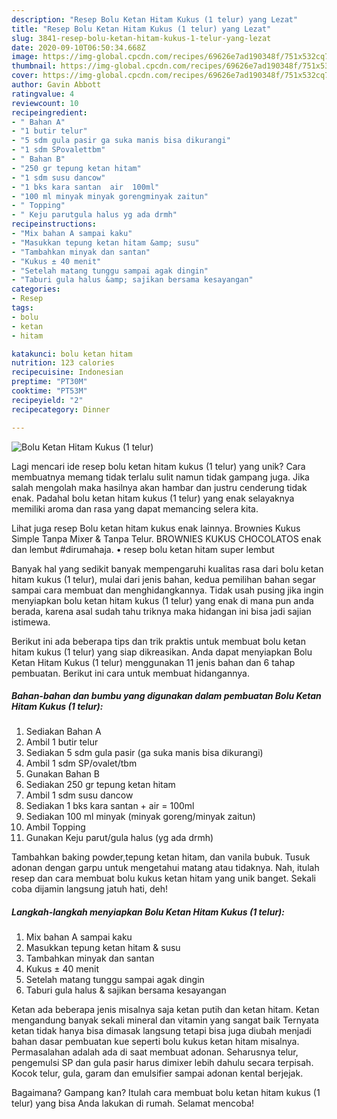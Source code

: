 ```yaml
---
description: "Resep Bolu Ketan Hitam Kukus (1 telur) yang Lezat"
title: "Resep Bolu Ketan Hitam Kukus (1 telur) yang Lezat"
slug: 3841-resep-bolu-ketan-hitam-kukus-1-telur-yang-lezat
date: 2020-09-10T06:50:34.668Z
image: https://img-global.cpcdn.com/recipes/69626e7ad190348f/751x532cq70/bolu-ketan-hitam-kukus-1-telur-foto-resep-utama.jpg
thumbnail: https://img-global.cpcdn.com/recipes/69626e7ad190348f/751x532cq70/bolu-ketan-hitam-kukus-1-telur-foto-resep-utama.jpg
cover: https://img-global.cpcdn.com/recipes/69626e7ad190348f/751x532cq70/bolu-ketan-hitam-kukus-1-telur-foto-resep-utama.jpg
author: Gavin Abbott
ratingvalue: 4
reviewcount: 10
recipeingredient:
- " Bahan A"
- "1 butir telur"
- "5 sdm gula pasir ga suka manis bisa dikurangi"
- "1 sdm SPovalettbm"
- " Bahan B"
- "250 gr tepung ketan hitam"
- "1 sdm susu dancow"
- "1 bks kara santan  air  100ml"
- "100 ml minyak minyak gorengminyak zaitun"
- " Topping"
- " Keju parutgula halus yg ada drmh"
recipeinstructions:
- "Mix bahan A sampai kaku"
- "Masukkan tepung ketan hitam &amp; susu"
- "Tambahkan minyak dan santan"
- "Kukus ± 40 menit"
- "Setelah matang tunggu sampai agak dingin"
- "Taburi gula halus &amp; sajikan bersama kesayangan"
categories:
- Resep
tags:
- bolu
- ketan
- hitam

katakunci: bolu ketan hitam 
nutrition: 123 calories
recipecuisine: Indonesian
preptime: "PT30M"
cooktime: "PT53M"
recipeyield: "2"
recipecategory: Dinner

---
```



![Bolu Ketan Hitam Kukus (1 telur)](https://img-global.cpcdn.com/recipes/69626e7ad190348f/751x532cq70/bolu-ketan-hitam-kukus-1-telur-foto-resep-utama.jpg)

Lagi mencari ide resep bolu ketan hitam kukus (1 telur) yang unik? Cara membuatnya memang tidak terlalu sulit namun tidak gampang juga. Jika salah mengolah maka hasilnya akan hambar dan justru cenderung tidak enak. Padahal bolu ketan hitam kukus (1 telur) yang enak selayaknya memiliki aroma dan rasa yang dapat memancing selera kita.

Lihat juga resep Bolu ketan hitam kukus enak lainnya. Brownies Kukus Simple Tanpa Mixer &amp; Tanpa Telur. BROWNIES KUKUS CHOCOLATOS enak dan lembut #dirumahaja. • resep bolu ketan hitam super lembut

Banyak hal yang sedikit banyak mempengaruhi kualitas rasa dari bolu ketan hitam kukus (1 telur), mulai dari jenis bahan, kedua pemilihan bahan segar sampai cara membuat dan menghidangkannya. Tidak usah pusing jika ingin menyiapkan bolu ketan hitam kukus (1 telur) yang enak di mana pun anda berada, karena asal sudah tahu triknya maka hidangan ini bisa jadi sajian istimewa.


Berikut ini ada beberapa tips dan trik praktis untuk membuat bolu ketan hitam kukus (1 telur) yang siap dikreasikan. Anda dapat menyiapkan Bolu Ketan Hitam Kukus (1 telur) menggunakan 11 jenis bahan dan 6 tahap pembuatan. Berikut ini cara untuk membuat hidangannya.

<!--inarticleads1-->

##### Bahan-bahan dan bumbu yang digunakan dalam pembuatan Bolu Ketan Hitam Kukus (1 telur):

1. Sediakan  Bahan A
1. Ambil 1 butir telur
1. Sediakan 5 sdm gula pasir (ga suka manis bisa dikurangi)
1. Ambil 1 sdm SP/ovalet/tbm
1. Gunakan  Bahan B
1. Sediakan 250 gr tepung ketan hitam
1. Ambil 1 sdm susu dancow
1. Sediakan 1 bks kara santan + air = 100ml
1. Sediakan 100 ml minyak (minyak goreng/minyak zaitun)
1. Ambil  Topping
1. Gunakan  Keju parut/gula halus (yg ada drmh)


Tambahkan baking powder,tepung ketan hitam, dan vanila bubuk. Tusuk adonan dengan garpu untuk mengetahui matang atau tidaknya. Nah, itulah resep dan cara membuat bolu kukus ketan hitam yang unik banget. Sekali coba dijamin langsung jatuh hati, deh! 

<!--inarticleads2-->

##### Langkah-langkah menyiapkan Bolu Ketan Hitam Kukus (1 telur):

1. Mix bahan A sampai kaku
1. Masukkan tepung ketan hitam &amp; susu
1. Tambahkan minyak dan santan
1. Kukus ± 40 menit
1. Setelah matang tunggu sampai agak dingin
1. Taburi gula halus &amp; sajikan bersama kesayangan


Ketan ada beberapa jenis misalnya saja ketan putih dan ketan hitam. Ketan mengandung banyak sekali mineral dan vitamin yang sangat baik Ternyata ketan tidak hanya bisa dimasak langsung tetapi bisa juga diubah menjadi bahan dasar pembuatan kue seperti bolu kukus ketan hitam misalnya. Permasalahan adalah ada di saat membuat adonan. Seharusnya telur, pengemulsi SP dan gula pasir harus dimixer lebih dahulu secara terpisah. Kocok telur, gula, garam dan emulsifier sampai adonan kental berjejak. 

Bagaimana? Gampang kan? Itulah cara membuat bolu ketan hitam kukus (1 telur) yang bisa Anda lakukan di rumah. Selamat mencoba!
